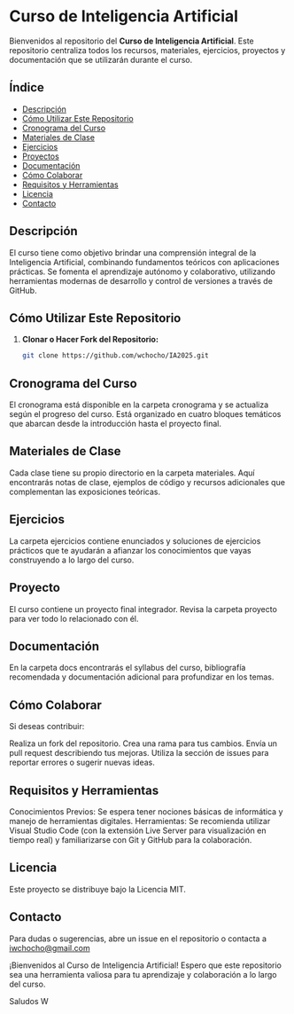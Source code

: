 # Curso de Inteligencia Artificial

Bienvenidos al repositorio del **Curso de Inteligencia Artificial**. Este repositorio centraliza todos los recursos, materiales, ejercicios, proyectos y documentación que se utilizarán durante el curso.

## Índice

- [Descripción](#descripción)
- [Cómo Utilizar Este Repositorio](#cómo-utilizar-este-repositorio)
- [Cronograma del Curso](#cronograma-del-curso)
- [Materiales de Clase](#materiales-de-clase)
- [Ejercicios](#ejercicios)
- [Proyectos](#proyectos)
- [Documentación](#documentación)
- [Cómo Colaborar](#cómo-colaborar)
- [Requisitos y Herramientas](#requisitos-y-herramientas)
- [Licencia](#licencia)
- [Contacto](#contacto)

## Descripción

El curso tiene como objetivo brindar una comprensión integral de la Inteligencia Artificial, combinando fundamentos teóricos con aplicaciones prácticas. Se fomenta el aprendizaje autónomo y colaborativo, utilizando herramientas modernas de desarrollo y control de versiones a través de GitHub.

## Cómo Utilizar Este Repositorio

1. **Clonar o Hacer Fork del Repositorio:**

   ```bash
   git clone https://github.com/wchocho/IA2025.git

## Cronograma del Curso
El cronograma está disponible en la carpeta cronograma y se actualiza según el progreso del curso. Está organizado en cuatro bloques temáticos que abarcan desde la introducción hasta el proyecto final.

## Materiales de Clase
Cada clase tiene su propio directorio en la carpeta materiales. Aquí encontrarás notas de clase, ejemplos de código y recursos adicionales que complementan las exposiciones teóricas.

## Ejercicios
La carpeta ejercicios contiene enunciados y soluciones de ejercicios prácticos que te ayudarán a afianzar los conocimientos que vayas construyendo a lo largo del curso.

## Proyecto
El curso contiene un proyecto final integrador. Revisa la carpeta proyecto para ver todo lo relacionado con él.

## Documentación
En la carpeta docs encontrarás el syllabus del curso, bibliografía recomendada y documentación adicional para profundizar en los temas.

## Cómo Colaborar
Si deseas contribuir:

Realiza un fork del repositorio.
Crea una rama para tus cambios.
Envía un pull request describiendo tus mejoras.
Utiliza la sección de issues para reportar errores o sugerir nuevas ideas.

## Requisitos y Herramientas
Conocimientos Previos: Se espera tener nociones básicas de informática y manejo de herramientas digitales.
Herramientas: Se recomienda utilizar Visual Studio Code (con la extensión Live Server para visualización en tiempo real) y familiarizarse con Git y GitHub para la colaboración.

## Licencia
Este proyecto se distribuye bajo la Licencia MIT.

## Contacto
Para dudas o sugerencias, abre un issue en el repositorio o contacta a iwchocho@gmail.com

¡Bienvenidos al Curso de Inteligencia Artificial! Espero que este repositorio sea una herramienta valiosa para tu aprendizaje y colaboración a lo largo del curso.

Saludos
W